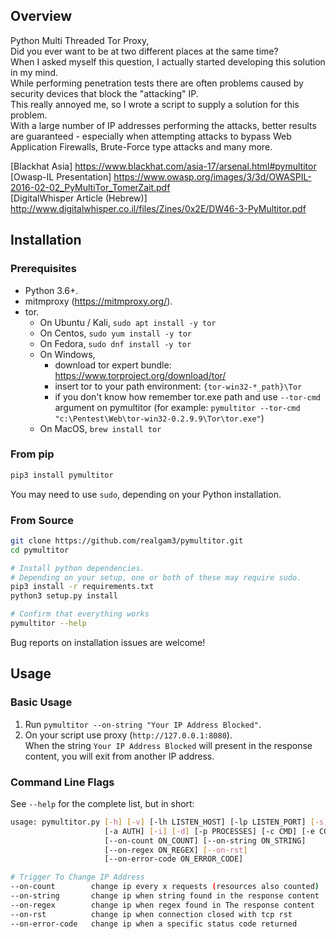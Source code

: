 ## Overview

Python Multi Threaded Tor Proxy,  
Did you ever want to be at two different places at the same time?  
When I asked myself this question, I actually started developing this solution in my mind.  
While performing penetration tests there are often problems caused by security devices that block the "attacking" IP.  
This really annoyed me, so I wrote a script to supply a solution for this problem.  
With a large number of IP addresses performing the attacks, better results are guaranteed - especially when attempting attacks to bypass Web Application Firewalls, Brute-Force type attacks and many more.  

[Blackhat Asia] https://www.blackhat.com/asia-17/arsenal.html#pymultitor  
[Owasp-IL Presentation] https://www.owasp.org/images/3/3d/OWASPIL-2016-02-02_PyMultiTor_TomerZait.pdf  
[DigitalWhisper Article (Hebrew)] http://www.digitalwhisper.co.il/files/Zines/0x2E/DW46-3-PyMultitor.pdf  

## Installation

### Prerequisites

* Python 3.6+.
* mitmproxy (https://mitmproxy.org/).
* tor.
  * On Ubuntu / Kali, `sudo apt install -y tor`
  * On Centos, `sudo yum install -y tor`
  * On Fedora, `sudo dnf install -y tor`
  * On Windows,
    * download tor expert bundle: https://www.torproject.org/download/tor/
    * insert tor to your path environment: `{tor-win32-*_path}\Tor`
    * if you don't know how remember tor.exe path and use `--tor-cmd` argument on pymultitor (for example: `pymultitor --tor-cmd "c:\Pentest\Web\tor-win32-0.2.9.9\Tor\tor.exe"`)
  * On MacOS, `brew install tor`
  
### From pip

```sh
pip3 install pymultitor
```

You may need to use `sudo`, depending on your Python installation.

### From Source

```sh
git clone https://github.com/realgam3/pymultitor.git
cd pymultitor

# Install python dependencies.
# Depending on your setup, one or both of these may require sudo.
pip3 install -r requirements.txt
python3 setup.py install

# Confirm that everything works
pymultitor --help
```

Bug reports on installation issues are welcome!

## Usage

### Basic Usage

1. Run `pymultitor --on-string "Your IP Address Blocked"`.  
2. On your script use proxy (`http://127.0.0.1:8080`).  
   When the string `Your IP Address Blocked` will present in the response content, you will exit from another IP address.  

### Command Line Flags

See `--help` for the complete list, but in short:

```sh
usage: pymultitor.py [-h] [-v] [-lh LISTEN_HOST] [-lp LISTEN_PORT] [-s]
                     [-a AUTH] [-i] [-d] [-p PROCESSES] [-c CMD] [-e CONFIG]
                     [--on-count ON_COUNT] [--on-string ON_STRING]
                     [--on-regex ON_REGEX] [--on-rst]
                     [--on-error-code ON_ERROR_CODE]

# Trigger To Change IP Address
--on-count        change ip every x requests (resources also counted)
--on-string       change ip when string found in the response content
--on-regex        change ip when regex found in The response content
--on-rst          change ip when connection closed with tcp rst
--on-error-code   change ip when a specific status code returned
```
